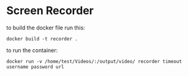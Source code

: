 # Screen Recorder
to build the docker file run this:
```
docker build -t recorder .
```

to run the container:
```
docker run -v /home/test/Videos/:/output/video/ recorder timeout username password url
```